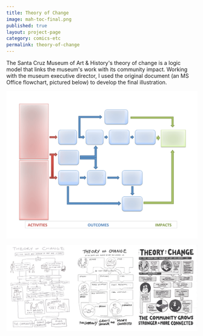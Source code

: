 ```yaml
---
title: Theory of Change
image: mah-toc-final.png
published: true
layout: project-page
category: comics-etc
permalink: theory-of-change
---
```

The Santa Cruz Museum of Art & History's theory of change is a logic model that links the museum's work with its community impact. Working with the museum executive director, I used the original document (an MS Office flowchart, pictured below) to develop the final illustration. 

![Theory of Change process, Santa Cruz Museum of Art and History](/images/comics-etc/mah-toc-ppt.png)

![Theory of Change process, Santa Cruz Museum of Art and History](/images/comics-etc/mah-toc-sketches.png)
